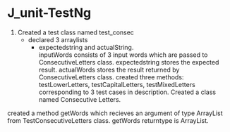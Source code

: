 # J_unit-TestNg

1. Created a test class named test_consec
    - declared 3 arraylists 
         - expectedstring and actualString.  
inputWords consists of 3 input words which are passed to ConsecutiveLetters class.
expectedstring stores the expected result.
actualWords stores the result returned by ConsecutiveLetters class.
created three methods: testLowerLetters, testCapitalLetters, testMixedLetters corresponding to 3 test cases in description.
Created a class named Consecutive Letters.

created a method getWords which recieves an argument of type ArrayList from TestConsecutiveLetters class.
getWords returntype is ArrayList.
